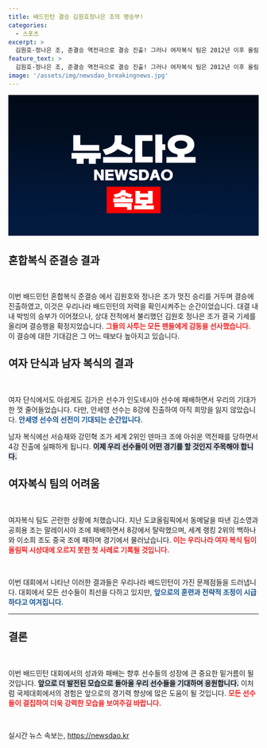 ```yaml
---
title: 배드민턴 결승 김원호정나은 조의 명승부!
categories:
  - 스포츠
excerpt: >
  김원호-정나은 조, 준결승 역전극으로 결승 진출! 그러나 여자복식 팀은 2012년 이후 올림픽 시상대에서 사라져 아쉬움을 남겼습니다. 과연 다음 경기는 어떤 결말을 맞이할까요?
feature_text: >
  김원호-정나은 조, 준결승 역전극으로 결승 진출! 그러나 여자복식 팀은 2012년 이후 올림픽 시상대에서 사라져 아쉬움을 남겼습니다. 과연 다음 경기는 어떤 결말을 맞이할까요?
image: '/assets/img/newsdao_breakingnews.jpg'
---
```


<p><img src="/assets/img/newsdao_breakingnews.jpg" alt="flaretime 속보" /></p>

<h2 data-ke-size="size26">혼합복식 준결승 결과</h2>

<p data-ke-size="size16">&nbsp;</p>

<p>이번 배드민턴 혼합복식 준결승
에서 김원호와 정나은 조가 멋진 
승리를 거두며 결승에 진출하였고, 이것은 우리나라 배드민턴의 저력을 
확인시켜주는 순간이었습니다. 대결 내내 박빙의 승부가 이어졌으나, 
상대 전적에서 불리했던 김원호 정나은 조가 결국 기세를 
올리며 결승행을 확정지었습니다. <b><span style="color: #ee2323;">그들의 
사투는 모든 팬들에게 감동을 선사했습니다.</span></b> 이 
결승에 대한 기대감은 그 어느 때보다 높아지고 있습니다.</p>

<h2 data-ke-size="size26">여자 단식과 남자 복식의 결과</h2>

<p data-ke-size="size16">&nbsp;</p>

<p>여자 단식에서도 아쉽게도 김가은 선수가 인도네시아 선수에 
패배하면서 우리의 기대가 한 껏 줄어들었습니다. 다만, 안세영 선수는 
8강에 진출하여 아직 희망을 잃지 않았습니다. <b><span style="color: #1a5490;">안세영 선수의 
선전이 기대되는 순간입니다.</span></b> </p>

<p>남자 복식에선 서승재와 강민혁 조가 세계 2위인 덴마크 조에 
아쉬운 역전패를 당하면서 4강 진출에 실패하게 됩니다. <b><span style="background-color: #21538527;">이제 우리 선수들이 
어떤 경기를 할 것인지 주목해야 합니다.</span></b> </p>

<h2 data-ke-size="size26">여자복식 팀의 어려움</h2>

<p data-ke-size="size16">&nbsp;</p>

<p>여자복식 팀도 곤란한 상황에 처했습니다. 지난 도쿄올림픽에서 
동메달을 따낸 김소영과 공희용 조는 말레이시아 조에 패배하면서 
8강에서 탈락했으며, 세계 랭킹 2위의 백하나와 이소희 조도 
중국 조에 패하며 경기에서 물러났습니다. <b><span style="color: #ee2323;">이는 
우리나라 여자 복식 팀이 올림픽 시상대에 오르지 못한 첫 사례로 기록될 것입니다.</span></b> </p>

<p data-ke-size="size16">&nbsp;</p>

<p>이번 대회에서 나타난 이러한 결과들은 
우리나라 배드민턴이 가진 문제점들을 드러냅니다. 대회에서 모든 
선수들이 최선을 다하고 있지만, <b><span style="color: #1a5490;">앞으로의 훈련과 
전략적 조정이 시급하다고 여겨집니다.</span></b> </p>

<hr>

<h2 data-ke-size="size26">결론</h2>

<p data-ke-size="size16">&nbsp;</p>

<p>이번 배드민턴 대회에서의 성과와 
패배는 향후 선수들의 성장에 큰 중요한 밑거름이 될 것입니다. <b><span style="background-color: #21538527;">앞으로 
더 발전된 모습으로 돌아올 우리 선수들을 기대하며 응원합니다.</span></b> 
이처럼 국제대회에서의 경험은 앞으로의 경기력 향상에 많은 
도움이 될 것입니다. <b><span style="color: #ee2323;">모든 선수들이 
결집하여 더욱 강력한 모습을 보여주길 바랍니다.</span></b> </p>

<p data-ke-size="size16">&nbsp;</p>
실시간 뉴스 속보는, <a href="https://newsdao.kr" rel="dofollow">https://newsdao.kr</a>


